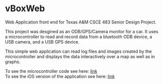 vBoxWeb
=======
Web Application front end for Texas A&M CSCE 483 Senior Design Project. 

This project was desgined as an ODB/GPS/Camera monitor for a car. It uses a microcontroller to read and record data from a bluetooth ODB device, a USB camera, and a USB GPS device.  

This simple web application can read log files and images created by the microcontroller and displays the data interactively over a map as well as in graphs.  

To see the microcontroller code see here: [link](https://github.com/mxsmns/vBox)  
To see the iOS version of the application see here: [link](https://github.com/rlsanroman/vBoxiOS)  
